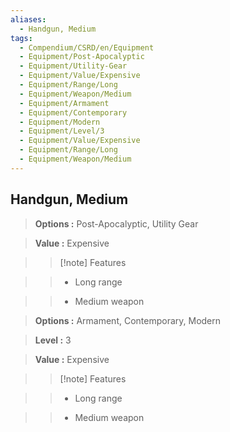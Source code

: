 ```yaml
---
aliases:
  - Handgun, Medium
tags:
  - Compendium/CSRD/en/Equipment
  - Equipment/Post-Apocalyptic
  - Equipment/Utility-Gear
  - Equipment/Value/Expensive
  - Equipment/Range/Long
  - Equipment/Weapon/Medium
  - Equipment/Armament
  - Equipment/Contemporary
  - Equipment/Modern
  - Equipment/Level/3
  - Equipment/Value/Expensive
  - Equipment/Range/Long
  - Equipment/Weapon/Medium
---
```

  
    
## Handgun, Medium    
    
>    
> **Options :** Post-Apocalyptic, Utility Gear    
> **Value :** Expensive    
>>[!note] Features    
>> - Long range    
>> - Medium weapon    
    
>    
> **Options :** Armament, Contemporary, Modern    
> **Level :** 3    
> **Value :** Expensive    
>>[!note] Features    
>> - Long range    
>> - Medium weapon